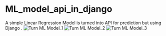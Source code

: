 # ML_model_api_in_django
A simple Linear Regression Model is turned into API for prediction but using Django .
![Turn ML Model_1](https://drive.google.com/uc?export=view&id=17j4HYuZdEsmD5w1PDU856LFJBUAJNFhN)
![Turn ML Model_2](https://drive.google.com/uc?export=view&id=1s-cCYt7bKKcZBOioDGgsrsvl4U_ESjMT)
![Turn ML Model_3](https://drive.google.com/uc?export=view&id=1RvqXHpZiUL03dNIyDkuqQkI20-5fL2Wd)

